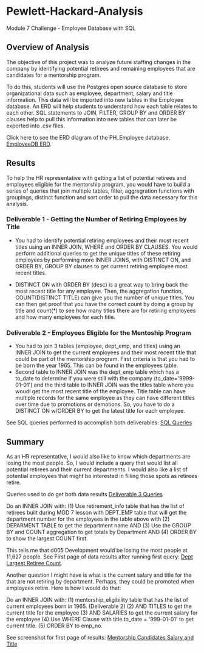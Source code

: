# Pewlett-Hackard-Analysis
Module 7 Challenge - Employee Database with SQL
## Overview of Analysis
The objective of this project was to analyze future staffing changes in the company by identifying potential retirees and remaining employees that are candidates for a mentorship program.  

To do this, students will use the Postgres open source database to store organizational data such as employee, department, salary and title information.  This data will be imported into new tables in the Employee database.  An ERD will help students to understand how each table relates to each other.  SQL statements to JOIN, FILTER, GROUP BY and ORDER BY clauses help to pull this information into new tables that can later be exported into .csv files.

Click here to see the ERD diagram of the PH_Employee database.  [EmployeeDB ERD](https://github.com/gaudiom4git/Pewlett-Hackard-Analysis/blob/main/EmployeeDB.png).
## Results

To help the HR representative with getting a list of potential retirees and employees eligible for the mentorship program, you would have to build a series of queries that join multiple tables, filter, aggregration functions with groupings, distinct function and sort order to pull the data necessary for this analysis.

### Deliverable 1 - Getting the Number of Retiring Employees by Title

* You had to identify potential retiring employees and their most recent titles using an INNER JOIN, WHERE and ORDER BY CLAUSES.  You would perform additional queries to get the unique titles of these retiring employees by performing more INNER JOINS, with DISTINCT ON, and ORDER BY, GROUP BY clauses to get current retiring employee most recent titles.

*  DISTINCT ON with ORDER BY (desc) is a great way to bring back the most recent title for any employee.  Then, the aggregation function, COUNT(DISTINCT TITLE) can give you the number of unique titles.  You can then get proof that you have the correct count by doing a group by title and count(*) to see how many titles there are for retiring employees and how many employees for each title.

### Deliverable 2 - Employees Eligible for the Mentoship Program

*  You had to join 3 tables (employee, dept_emp, and titles) using an INNER JOIN to get the current employees and their most recent title that could be part of the mentorship program.  First criteria is that you had to be born the year 1965.  This can be found in the employees table.
*  Second table to INNER JOIN was the dept_emp table which has a to_date to determine if you were still with the company (to_date='9999-01-01') and the third table to INNER JOIN was the titles table where you woudl get the most recent title of the employee.  Title table can have multiple records for the same employee as they can have different titles over time due to promotions or demotions.  So, you have to do a DISTINCT ON w/ORDER BY to get the latest title for each employee.

See SQL queries performed to accomplish both deliverables: [SQL Queries](https://github.com/gaudiom4git/Pewlett-Hackard-Analysis/blob/main/Queries/Employee_Database_Challenge_final.sql)


## Summary

As an HR representative, I would also like to know which departments are losing the most people.  So, I would include a query that would list all potential retirees and their current departments.  I would also like a list of potential employees that might be interested in filling those spots as retirees retire.

Queries used to do get both data results [Deliverable 3 Queries](https://github.com/gaudiom4git/Pewlett-Hackard-Analysis/blob/main/Queries/Mod%207%20Deliverable%203%20Queries.sql)

Do an INNER JOIN with:
(1) Use retirement_info table that has the list of retirees built during MOD 7 lesson with DEPT_EMP table that will get the department number for the employees in the table above with
(2) DEPARMENT TABLE to get the department name AND
(3) Use the GROUP BY and COUNT aggregation to get totals by Department AND
(4) ORDER BY to show the largest COUNT first.

This tells me that d005 Development would be losing the most people at 11,627 people.  See First page of data results after running first query:  [Dept Largest Retiree Count](https://github.com/gaudiom4git/Pewlett-Hackard-Analysis/blob/main/DeptwithMostRetiress.png).

Another question I might have is what is the current salary and title for the that are not retiring by department.  Perhaps, they could be promoted when employees retire.  Here is how I would do that:

Do an INNER JOIN with:
(1) mentorship_eligibility table that has the list of current employees born in 1965. (Deliverable 2) 
(2) AND TITLES to get the current title for the employee 
(3) AND SALARIES to get the current salary for the employee
(4) Use WHERE Clause with title.to_date = '999-01-01' to get current title. 
(5) ORDER BY to emp_no.

See screenshot for first page of results: [Mentorship Candidates Salary and Title](https://github.com/gaudiom4git/Pewlett-Hackard-Analysis/blob/main/MentorshipSalaryTitle.png)


